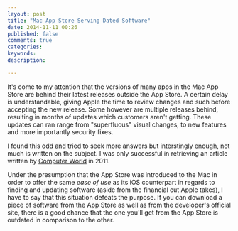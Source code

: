 ```yaml
---
layout: post
title: "Mac App Store Serving Dated Software"
date: 2014-11-11 00:26
published: false
comments: true
categories: 
keywords: 
description: 

---
```


It's come to my attention that the versions of many apps in the Mac App Store are behind their latest releases outside the App Store.  A certain delay is understandable, giving Apple the time to review changes and such before accepting the new release.  Some however are multiple releases behind, resulting in months of updates which customers aren't getting.  These updates can ran range from "superfluous" visual changes, to new features and more importantly security fixes.

I found this odd and tried to seek more answers but interstingly enough, not much is written on the subject.  I was only successful in retrieving an article written by [Computer World](http://www.computerworld.com/article/2508199/security0/mac-app-store-s-slow-updates-expose-users-to-security-risks.html) in 2011.

Under the presumption that the App Store was introduced to the Mac in order to offer the same *ease of use* as its iOS counterpart in regards to finding and updating software (aside from the financial cut Apple takes), I have to say that this situation defeats the purpose.  If you can download a piece of software from the App Store as well as from the developer's official site, there is a good chance that the one you'll get from the App Store is outdated in comparison to the other. 

